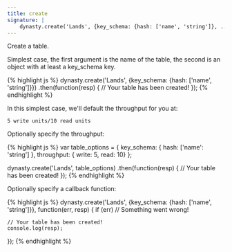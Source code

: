 ```yaml
---
title: create
signature: |
    dynasty.create('Lands', {key_schema: {hash: ['name', 'string']}, ...}) ⇒ promise
---
```


Create a table.

Simplest case, the first argument is the name of the table, the second is an
object with at least a key_schema key.

{% highlight js %}
dynasty.create('Lands', {key_schema: {hash: ['name', 'string']}})
	.then(function(resp) {
		// Your table has been created!
	});
{% endhighlight %}

In this simplest case, we'll default the throughput for you at:

`5 write units/10 read units`

Optionally specify the throughput:

{% highlight js %}
var table_options = {
    key_schema: { hash: ['name': 'string'] },
    throughput: { write: 5, read: 10}
};

dynasty.create('Lands', table_options)
	.then(function(resp) {
		// Your table has been created!
	});
{% endhighlight %}

Optionally specify a callback function:

{% highlight js %}
dynasty.create('Lands', {key_schema: {hash: ['name', 'string']}}, function(err, resp) {
    if (err) // Something went wrong!
    
    // Your table has been created!
    console.log(resp);
});
{% endhighlight %}

